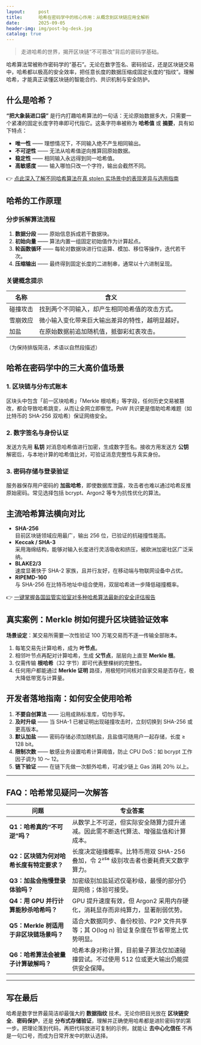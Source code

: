```yaml
---
layout:     post
title:      哈希在密码学中的核心作用：从概念到区块链应用全解析
date:       2025-09-05
header-img: img/post-bg-desk.jpg
catalog: true
---
```


> 走进哈希的世界，揭开区块链“不可篡改”背后的密码学基础。

哈希算法常被称作密码学的“基石”。无论在数字签名、密码验证，还是区块链交易中，哈希都以极高的安全效率，把任意长度的数据压缩成固定长度的“指纹”。理解哈希，才能真正读懂区块链的智能合约、共识机制与安全防护。

## 什么是哈希？

**“把大象装进口袋”** 是行内打趣哈希算法的一句话：无论原始数据多大，只需要一个紧凑的固定长度字符串即可代指它。这条字符串被称为 **哈希值** 或 **摘要**，具有如下特点：

- **唯一性** —— 理想情况下，不同输入绝不产生相同输出。  
- **不可逆性** —— 无法从哈希值逆向推算回原始数据。  
- **稳定性** —— 相同输入永远得到同一哈希值。  
- **高敏感度** —— 输入哪怕只改一个字符，输出会截然不同。

👉 [点此深入了解不同哈希算法在真 stolen 实场景中的表现差异与选用指南](https://okxdog.com/)

## 哈希的工作原理

### 分步拆解算法流程

1. **数据分段** —— 原始信息拆成若干数据块。  
2. **初始向量** —— 算法内置一组固定初始值作为计算起点。  
3. **轮函数循环** —— 每轮对数据块进行位运算、模加、移位等操作，迭代若干次。  
4. **压缩输出** —— 最终得到固定长度的二进制串，通常以十六进制呈现。

### 关键概念提示

| 名称        | 含义                                               |
|-------------|----------------------------------------------------|
| 碰撞攻击    | 找到两个不同输入，却产生相同哈希值的攻击方式。   |
| 雪崩效应    | 微小输入变化带来巨大输出差异的特性，越明显越好。 |
| 加盐        | 在原始数据前追加随机值，抵御彩虹表攻击。          |

（为保持排版简洁，术语以自然段描述）

## 哈希在密码学中的三大高价值场景

### 1. 区块链与分布式账本

区块头中包含「前一区块哈希」「Merkle 根哈希」等字段，任何历史交易被篡改，都会导致哈希跳变，从而让全网立即察觉。PoW 共识更是借助哈希难题（如比特币的 SHA-256 双哈希）保证网络安全。

### 2. 数字签名与身份认证

发送方先用 **私钥** 对消息哈希值进行加密，生成数字签名。接收方用发送方 **公钥** 解密后，与本地计算的哈希值比对，可验证消息完整性与真实身份。

### 3. 密码存储与登录验证

服务器保存用户密码的 **加盐哈希**，即使数据库泄露，攻击者也难以通过哈希反推原始密码。常见选择包括 bcrypt、Argon2 等专为抗性优化的算法。

## 主流哈希算法横向对比

- **SHA-256**  
  目前区块链领域应用最广，输出 256 位，已验证的抗碰撞性能高。  
- **Keccak / SHA-3**  
  采用海绵结构，能够对输入长度进行灵活吸收和挤压，被欧洲加密社区广泛采纳。  
- **BLAKE2/3**  
  速度显著快于 SHA-2 家族，且并行友好，在移动端与物联网设备中占优。  
- **RIPEMD-160**  
  与 SHA-256 在比特币地址中组合使用，双层哈希进一步降低碰撞概率。

👉 [一键掌握各国监管实验室对多种哈希算法最新的安全评估报告](https://okxdog.com/)

## 真实案例：Merkle 树如何提升区块链验证效率

**场景设定**：某交易所需要一次性验证 100 万笔交易而不逐一传输全部账本。

1. 每笔交易先计算哈希，成为 **叶节点**。  
2. 相邻叶节点再配对计算哈希，生成 **父节点**，层层向上直至 **Merkle 根**。  
3. 仅需传输 **根哈希**（32 字节）即可代表整棵树的完整性。  
4. 任何用户都能通过 **Merkle 证明** 路径，用极短时间核对自家交易是否存在，极大降低带宽与计算量。

## 开发者落地指南：如何安全使用哈希

1. **不要自创算法** —— 沿用成熟标准库，切勿手写。  
2. **及时升级** —— 当 SHA-1 已被证明出现碰撞攻击时，立刻切换到 SHA-256 或更高版本。  
3. **默认加盐** —— 密码存储必须加随机盐，且盐值可随用户一起存储，长度 ≥ 128 bit。  
4. **限制次数** —— 敏感业务设置哈希计算阈值，防止 CPU DoS：如 bcrypt 工作因子调为 10 ～ 12。  
5. **链下验证** —— 在链下先做一次额外哈希，可减少链上 Gas 消耗 20％ 以上。

---

## FAQ：哈希常见疑问一次解答

| 问题 | 专业答案 |
|---|---|
| **Q1：哈希真的“不可逆”吗？** | 从数学上不可逆，但实际安全随算力提升递减。因此需不断迭代算法、增强盐值和计算成本。 |
| **Q2：区块链为何对哈希长度有特定要求？** | 长度决定碰撞概率。比特币用双 SHA-256 叠加，令 2²⁵⁶ 级别攻击者也要耗费天文数字算力。 |
| **Q3：加盐会拖慢登录体验吗？** | 加密级别加盐延迟仅毫秒级，最慢的部分仍是网络；体验可接受。 |
| **Q4：用 GPU 并行计算能秒杀哈希吗？** | GPU 提升速度有效，但 Argon2 采用内存硬化，消耗显存而非纯算力，显著削弱优势。 |
| **Q5：Merkle 树适用于非区块链场景吗？** | 适合大数据同步、备份校验、P2P 文件共享等；其 O(log n) 验证复杂度在节省带宽上优势明显。 |
| **Q6：哈希算法会被量子计算破解吗？** | 哈希本身对称计算，目前量子算法仅加速碰撞尝试。不过使用 512 位或更大输出仍能提供安全保障。 |

---

## 写在最后

哈希是数字世界最简洁却最强大的 **数据指纹** 技术。无论你把目光放在 **区块链安全**、**密码保护**，还是 **分布式存储验证**，理解并正确使用哈希都是进阶密码学的第一步。把理论落到代码，再把代码放进可复制的示例，就能让 **去中心化信任** 不再是一句口号，而成为日常开发中的默认选择。